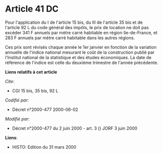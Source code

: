 # Article 41 DC

Pour l'application du I de l'article 15 bis, du III de l'article 35 bis et de l'article 92 L du code général des impôts, le
prix de location ne doit pas excéder 341 F annuels par mètre carré habitable en région Ile-de-France, et 283 F annuels par
mètre carré habitable dans les autres régions.

Ces prix sont révisés chaque année le 1er janvier en fonction de la variation annuelle de l'indice national mesurant le coût
de la construction publié par l'Institut national de la statistique et des études économiques. La date de référence de
l'indice est celle du deuxième trimestre de l'année précédente.

**Liens relatifs à cet article**

_Cite_:

  - CGI 15 bis, 35 bis, 92 L

_Codifié par_:

  - Décret n°2000-477 2000-06-02

_Modifié par_:

  - Décret n°2000-477 du 2 juin 2000 - art. 3 () JORF 3 juin 2000

**Liens**:

  - HISTO: Edition du 31 mars 2000
